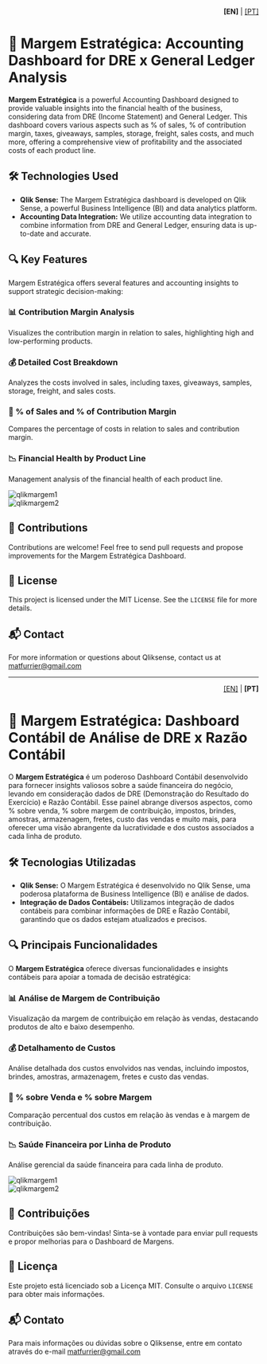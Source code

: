 <p align="right">
  <b>[EN]</b> | <a href="#pt-versão-em-português">[PT]</a>
</p>

# 💼 Margem Estratégica: Accounting Dashboard for DRE x General Ledger Analysis

**Margem Estratégica** is a powerful Accounting Dashboard designed to provide valuable insights into the financial health of the business, considering data from DRE (Income Statement) and General Ledger. This dashboard covers various aspects such as % of sales, % of contribution margin, taxes, giveaways, samples, storage, freight, sales costs, and much more, offering a comprehensive view of profitability and the associated costs of each product line.

## 🛠️ Technologies Used

- **Qlik Sense:** The Margem Estratégica dashboard is developed on Qlik Sense, a powerful Business Intelligence (BI) and data analytics platform.
- **Accounting Data Integration:** We utilize accounting data integration to combine information from DRE and General Ledger, ensuring data is up-to-date and accurate.

## 🔍 Key Features

Margem Estratégica offers several features and accounting insights to support strategic decision-making:

### 📊 Contribution Margin Analysis  
Visualizes the contribution margin in relation to sales, highlighting high and low-performing products.

### 💰 Detailed Cost Breakdown  
Analyzes the costs involved in sales, including taxes, giveaways, samples, storage, freight, and sales costs.

### 🧮 % of Sales and % of Contribution Margin  
Compares the percentage of costs in relation to sales and contribution margin.

### 📉 Financial Health by Product Line  
Management analysis of the financial health of each product line.

![qlikmargem1](https://github.com/matfurrier/qliksense2/assets/30526394/52d847f8-f93a-40e1-8bff-9b8ad899e7be)  
![qlikmargem2](https://github.com/matfurrier/qliksense2/assets/30526394/b62766a0-691f-4569-a217-8abadf68c1b2)

## 🤝 Contributions

Contributions are welcome! Feel free to send pull requests and propose improvements for the Margem Estratégica Dashboard.

## 📄 License

This project is licensed under the MIT License. See the `LICENSE` file for more details.

## 📬 Contact

For more information or questions about Qliksense, contact us at [matfurrier@gmail.com](mailto:matfurrier@gmail.com)

---

<a id="pt-versão-em-português"></a>
<p align="right">
  <a href="#">[EN]</a> | <b>[PT]</b>
</p>

# 💼 Margem Estratégica: Dashboard Contábil de Análise de DRE x Razão Contábil

O **Margem Estratégica** é um poderoso Dashboard Contábil desenvolvido para fornecer insights valiosos sobre a saúde financeira do negócio, levando em consideração dados de DRE (Demonstração do Resultado do Exercício) e Razão Contábil. Esse painel abrange diversos aspectos, como % sobre venda, % sobre margem de contribuição, impostos, brindes, amostras, armazenagem, fretes, custo das vendas e muito mais, para oferecer uma visão abrangente da lucratividade e dos custos associados a cada linha de produto.

## 🛠️ Tecnologias Utilizadas

- **Qlik Sense:** O Margem Estratégica é desenvolvido no Qlik Sense, uma poderosa plataforma de Business Intelligence (BI) e análise de dados.
- **Integração de Dados Contábeis:** Utilizamos integração de dados contábeis para combinar informações de DRE e Razão Contábil, garantindo que os dados estejam atualizados e precisos.

## 🔍 Principais Funcionalidades

O **Margem Estratégica** oferece diversas funcionalidades e insights contábeis para apoiar a tomada de decisão estratégica:

### 📊 Análise de Margem de Contribuição  
Visualização da margem de contribuição em relação às vendas, destacando produtos de alto e baixo desempenho.

### 💰 Detalhamento de Custos  
Análise detalhada dos custos envolvidos nas vendas, incluindo impostos, brindes, amostras, armazenagem, fretes e custo das vendas.

### 🧮 % sobre Venda e % sobre Margem  
Comparação percentual dos custos em relação às vendas e à margem de contribuição.

### 📉 Saúde Financeira por Linha de Produto  
Análise gerencial da saúde financeira para cada linha de produto.

![qlikmargem1](https://github.com/matfurrier/qliksense2/assets/30526394/52d847f8-f93a-40e1-8bff-9b8ad899e7be)  
![qlikmargem2](https://github.com/matfurrier/qliksense2/assets/30526394/b62766a0-691f-4569-a217-8abadf68c1b2)

## 🤝 Contribuições

Contribuições são bem-vindas! Sinta-se à vontade para enviar pull requests e propor melhorias para o Dashboard de Margens.

## 📄 Licença

Este projeto está licenciado sob a Licença MIT. Consulte o arquivo `LICENSE` para obter mais informações.

## 📬 Contato

Para mais informações ou dúvidas sobre o Qliksense, entre em contato através do e-mail [matfurrier@gmail.com](mailto:matfurrier@gmail.com)
